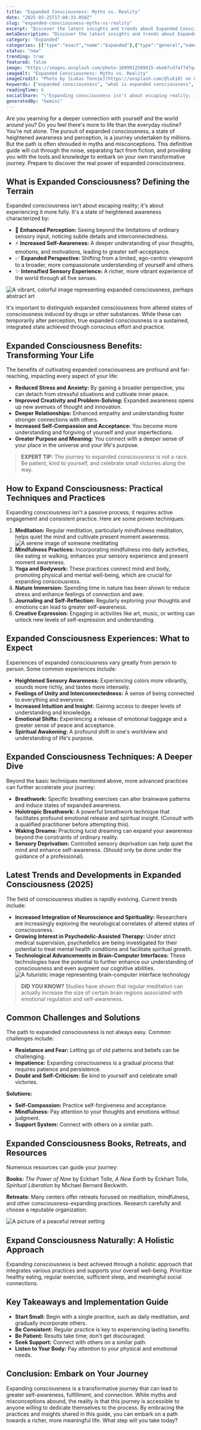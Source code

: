 ```yaml
---
title: "Expanded Consciousness: Myths vs. Reality"
date: "2025-03-25T17:08:33.058Z"
slug: "expanded-consciousness-myths-vs-reality"
excerpt: "Discover the latest insights and trends about Expanded Consciousness. This comprehensive guide covers everything you need to know about Expanded Consciousness in 2025."
metaDescription: "Discover the latest insights and trends about Expanded Consciousness. This comprehensive guide covers everything you need to know about Expanded Consciousn..."
category: "Expanded"
categories: [{"type":"exact","name":"Expanded"},{"type":"general","name":"Neuroscience"},{"type":"medium","name":"Cognitive Science"},{"type":"specific","name":"Brainwave Entrainment"},{"type":"niche","name":" Binaural Beats"}]
status: "new"
trending: true
featured: false
image: "https://images.unsplash.com/photo-1699912509415-ebe67cd7af7d?q=85&w=1200&fit=max&fm=webp&auto=compress"
imageAlt: "Expanded Consciousness: Myths vs. Reality"
imageCredit: "Photo by [Lukas Tennie](https://unsplash.com/@luk10) on Unsplash"
keywords: ["expanded consciousness", "what is expanded consciousness", "expanded consciousness benefits", "how to expand consciousness", "expanded consciousness meditation", "expanded consciousness experiences", "expanded consciousness techniques", "expanded consciousness books", "expanded consciousness retreats", "expand consciousness naturally"]
readingTime: 6
socialShare: "\"Expanding consciousness isn't about escaping reality; it's about experiencing it more fully—a journey of heightened awareness and profound self-discovery.\""
generatedBy: "Gemini"
---
```




Are you yearning for a deeper connection with yourself and the world around you?  Do you feel there's more to life than the everyday routine?  You're not alone. The pursuit of expanded consciousness, a state of heightened awareness and perception, is a journey undertaken by millions. But the path is often shrouded in myths and misconceptions. This definitive guide will cut through the noise, separating fact from fiction, and providing you with the tools and knowledge to embark on your own transformative journey.  Prepare to discover the real power of expanded consciousness.

## What is Expanded Consciousness?  Defining the Terrain

Expanded consciousness isn't about escaping reality; it's about experiencing it more fully. It's a state of heightened awareness characterized by:

* 🔑 **Enhanced Perception:**  Seeing beyond the limitations of ordinary sensory input, noticing subtle details and interconnectedness.
* ⚡ **Increased Self-Awareness:**  A deeper understanding of your thoughts, emotions, and motivations, leading to greater self-acceptance.
* ✅ **Expanded Perspective:**  Shifting from a limited, ego-centric viewpoint to a broader, more compassionate understanding of yourself and others.
* ✨ **Intensified Sensory Experience:**  A richer, more vibrant experience of the world through all five senses.

![A vibrant, colorful image representing expanded consciousness, perhaps abstract art](https://images.unsplash.com/photo-1688040696927-a0981dcc289f?q=85&w=1200&fit=max&fm=webp&auto=compress)

It's important to distinguish expanded consciousness from altered states of consciousness induced by drugs or other substances. While these can temporarily alter perception, true expanded consciousness is a sustained, integrated state achieved through conscious effort and practice.

## Expanded Consciousness Benefits: Transforming Your Life

The benefits of cultivating expanded consciousness are profound and far-reaching, impacting every aspect of your life:

* **Reduced Stress and Anxiety:**  By gaining a broader perspective, you can detach from stressful situations and cultivate inner peace.
* **Improved Creativity and Problem-Solving:**  Expanded awareness opens up new avenues of thought and innovation.
* **Deeper Relationships:**  Enhanced empathy and understanding foster stronger connections with others.
* **Increased Self-Compassion and Acceptance:**  You become more understanding and forgiving of yourself and your imperfections.
* **Greater Purpose and Meaning:**  You connect with a deeper sense of your place in the universe and your life's purpose.

> **EXPERT TIP:** The journey to expanded consciousness is not a race.  Be patient, kind to yourself, and celebrate small victories along the way.

## How to Expand Consciousness: Practical Techniques and Practices

Expanding consciousness isn't a passive process; it requires active engagement and consistent practice.  Here are some proven techniques:

1. **Meditation:**  Regular meditation, particularly mindfulness meditation, helps quiet the mind and cultivate present moment awareness. ![A serene image of someone meditating](https://images.unsplash.com/photo-1635497611324-129442752063?q=85&w=1200&fit=max&fm=webp&auto=compress)
2. **Mindfulness Practices:**  Incorporating mindfulness into daily activities, like eating or walking, enhances your sensory experience and present moment awareness.
3. **Yoga and Bodywork:**  These practices connect mind and body, promoting physical and mental well-being, which are crucial for expanding consciousness.
4. **Nature Immersion:**  Spending time in nature has been shown to reduce stress and enhance feelings of connection and awe.
5. **Journaling and Self-Reflection:**  Regularly exploring your thoughts and emotions can lead to greater self-awareness.
6. **Creative Expression:**  Engaging in activities like art, music, or writing can unlock new levels of self-expression and understanding.

## Expanded Consciousness Experiences: What to Expect

Experiences of expanded consciousness vary greatly from person to person. Some common experiences include:

* **Heightened Sensory Awareness:**  Experiencing colors more vibrantly, sounds more richly, and tastes more intensely.
* **Feelings of Unity and Interconnectedness:**  A sense of being connected to everything and everyone.
* **Increased Intuition and Insight:**  Gaining access to deeper levels of understanding and knowledge.
* **Emotional Shifts:**  Experiencing a release of emotional baggage and a greater sense of peace and acceptance.
* **Spiritual Awakening:**  A profound shift in one's worldview and understanding of life's purpose.

## Expanded Consciousness Techniques: A Deeper Dive

Beyond the basic techniques mentioned above, more advanced practices can further accelerate your journey:

* **Breathwork:**  Specific breathing exercises can alter brainwave patterns and induce states of expanded awareness.
* **Holotropic Breathwork:**  A powerful breathwork technique that facilitates profound emotional release and spiritual insight.  (Consult with a qualified practitioner before attempting this).
* **Waking Dreams:**  Practicing lucid dreaming can expand your awareness beyond the constraints of ordinary reality.
* **Sensory Deprivation:**  Controlled sensory deprivation can help quiet the mind and enhance self-awareness. (Should only be done under the guidance of a professional).

##  Latest Trends and Developments in Expanded Consciousness (2025)

The field of consciousness studies is rapidly evolving.  Current trends include:

* **Increased Integration of Neuroscience and Spirituality:**  Researchers are increasingly exploring the neurological correlates of altered states of consciousness.
* **Growing Interest in Psychedelic-Assisted Therapy:**  Under strict medical supervision, psychedelics are being investigated for their potential to treat mental health conditions and facilitate spiritual growth.
* **Technological Advancements in Brain-Computer Interfaces:**  These technologies have the potential to further enhance our understanding of consciousness and even augment our cognitive abilities.
![A futuristic image representing brain-computer interface technology](https://images.unsplash.com/photo-1699912509415-ebe67cd7af7d?q=85&w=1200&fit=max&fm=webp&auto=compress)

> **DID YOU KNOW?**  Studies have shown that regular meditation can actually increase the size of certain brain regions associated with emotional regulation and self-awareness.

## Common Challenges and Solutions

The path to expanded consciousness is not always easy.  Common challenges include:

* **Resistance and Fear:**  Letting go of old patterns and beliefs can be challenging.
* **Impatience:**  Expanding consciousness is a gradual process that requires patience and persistence.
* **Doubt and Self-Criticism:**  Be kind to yourself and celebrate small victories.

**Solutions:**

* **Self-Compassion:**  Practice self-forgiveness and acceptance.
* **Mindfulness:**  Pay attention to your thoughts and emotions without judgment.
* **Support System:**  Connect with others on a similar path.

## Expanded Consciousness Books, Retreats, and Resources

Numerous resources can guide your journey:

**Books:**  *The Power of Now* by Eckhart Tolle, *A New Earth* by Eckhart Tolle, *Spiritual Liberation* by Michael Bernard Beckwith.

**Retreats:**  Many centers offer retreats focused on meditation, mindfulness, and other consciousness-expanding practices.  Research carefully and choose a reputable organization.

![A picture of a peaceful retreat setting](https://images.unsplash.com/photo-1655411707003-c6358baab885?q=85&w=1200&fit=max&fm=webp&auto=compress)

## Expand Consciousness Naturally:  A Holistic Approach

Expanding consciousness is best achieved through a holistic approach that integrates various practices and supports your overall well-being.  Prioritize healthy eating, regular exercise, sufficient sleep, and meaningful social connections.

## Key Takeaways and Implementation Guide

* **Start Small:** Begin with a single practice, such as daily meditation, and gradually incorporate others.
* **Be Consistent:** Regular practice is key to experiencing lasting benefits.
* **Be Patient:**  Results take time; don't get discouraged.
* **Seek Support:**  Connect with others on a similar path.
* **Listen to Your Body:**  Pay attention to your physical and emotional needs.

## Conclusion: Embark on Your Journey

Expanding consciousness is a transformative journey that can lead to greater self-awareness, fulfillment, and connection. While myths and misconceptions abound, the reality is that this journey is accessible to anyone willing to dedicate themselves to the process.  By embracing the practices and insights shared in this guide, you can embark on a path towards a richer, more meaningful life.  What step will you take today?

